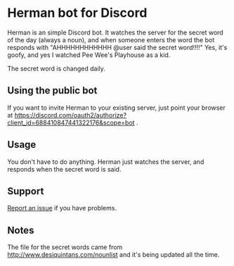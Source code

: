 # Herman bot for Discord

Herman is an simple Discord bot.  It watches the server for the secret word of the day (always a noun), 
and when someone enters the word the bot responds with "AHHHHHHHHHHHH @user said the secret word!!!!"  Yes, it's goofy, 
and yes I watched Pee Wee's Playhouse as a kid.  

The secret word is changed daily.

## Using the public bot

If you want to invite Herman to your existing server, just point your browser at https://discord.com/oauth2/authorize?client_id=688410847441322176&scope=bot .

## Usage

You don't have to do anything.  Herman just watches the server, and responds when the secret word is said.


## Support

[Report an issue](https://github.com/nonbinarycoding/) if you have problems.


## Notes

The file for the secret words came from http://www.desiquintans.com/nounlist and it's being updated all the time. 

